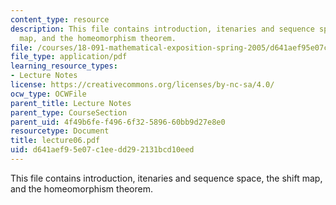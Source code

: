```yaml
---
content_type: resource
description: This file contains introduction, itenaries and sequence space, the shift
  map, and the homeomorphism theorem.
file: /courses/18-091-mathematical-exposition-spring-2005/d641aef95e07c1eedd292131bcd10eed_lecture06.pdf
file_type: application/pdf
learning_resource_types:
- Lecture Notes
license: https://creativecommons.org/licenses/by-nc-sa/4.0/
ocw_type: OCWFile
parent_title: Lecture Notes
parent_type: CourseSection
parent_uid: 4f49b6fe-f496-6f32-5896-60bb9d27e8e0
resourcetype: Document
title: lecture06.pdf
uid: d641aef9-5e07-c1ee-dd29-2131bcd10eed
---
```

This file contains introduction, itenaries and sequence space, the shift map, and the homeomorphism theorem.